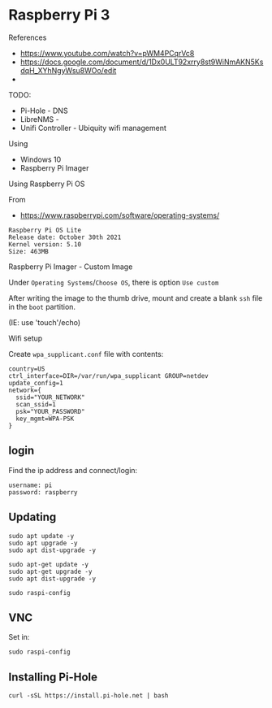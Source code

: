 # Raspberry Pi 3

References

* https://www.youtube.com/watch?v=pWM4PCqrVc8
* https://docs.google.com/document/d/1Dx0ULT92xrry8st9WiNmAKN5KsdqH_XYhNgyWsu8WOo/edit
* 
TODO:

* Pi-Hole - DNS
* LibreNMS -
* Unifi Controller - Ubiquity wifi management

Using

* Windows 10
* Raspberry Pi Imager


Using Raspberry Pi OS

From

* https://www.raspberrypi.com/software/operating-systems/

```
Raspberry Pi OS Lite
Release date: October 30th 2021
Kernel version: 5.10
Size: 463MB
```

Raspberry Pi Imager - Custom Image

Under `Operating Systems`/`Choose OS`, there is option `Use custom`



After writing the image to the thumb drive, mount and create a blank `ssh` file in the `boot` partition.

(IE: use 'touch'/echo)

Wifi setup

Create `wpa_supplicant.conf` file with contents:

```
country=US
ctrl_interface=DIR=/var/run/wpa_supplicant GROUP=netdev
update_config=1
network={
  ssid="YOUR_NETWORK"
  scan_ssid=1
  psk="YOUR_PASSWORD"
  key_mgmt=WPA-PSK
}
```

## login

Find the ip address and connect/login:

```
username: pi
password: raspberry
```

## Updating

```
sudo apt update -y
sudo apt upgrade -y
sudo apt dist-upgrade -y

sudo apt-get update -y
sudo apt-get upgrade -y
sudo apt dist-upgrade -y

sudo raspi-config
```

## VNC

Set in:

```
sudo raspi-config
```

## Installing Pi-Hole

```
curl -sSL https://install.pi-hole.net | bash
```
